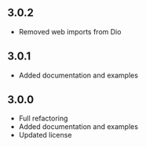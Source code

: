 ## 3.0.2

* Removed web imports from Dio

## 3.0.1

* Added documentation and examples

## 3.0.0

* Full refactoring
* Added documentation and examples
* Updated license